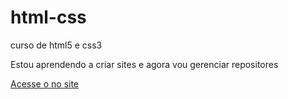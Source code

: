 # html-css
curso de html5 e css3

Estou aprendendo a criar sites e agora vou gerenciar repositores 

<a href="https://diolindo14.github.io/html-css/ex001/index.html">Acesse o no site</a>
